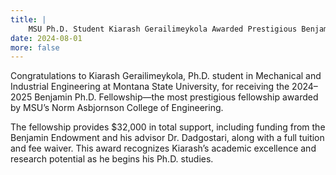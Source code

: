 ```yaml
---
title: |
    MSU Ph.D. Student Kiarash Gerailimeykola Awarded Prestigious Benjamin Fellowship
date: 2024-08-01
more: false
---
```

Congratulations to Kiarash Gerailimeykola, Ph.D. student in Mechanical and Industrial Engineering at Montana State University, for receiving the 2024–2025 Benjamin Ph.D. Fellowship—the most prestigious fellowship awarded by MSU’s Norm Asbjornson College of Engineering.

The fellowship provides $32,000 in total support, including funding from the Benjamin Endowment and his advisor Dr. Dadgostari, along with a full tuition and fee waiver. This award recognizes Kiarash’s academic excellence and research potential as he begins his Ph.D. studies.
